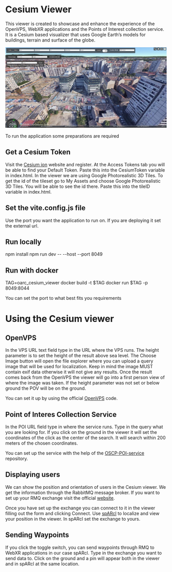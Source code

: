 # Cesium Viewer

This viewer is created to showcase and enhance the experience of the OpenVPS, WebXR applications and the Points of Interest collection service. It is a Cesium based visualizer that uses Google Earth’s models for buildings, terrain and surface of the globe.

![Initial screen](./docs/initial.jpg)

To run the application some preparations are required

## Get a Cesium Token

Visit the [Cesium ion](https://ion.cesium.com/signin/) website and register. At the Access Tokens tab you will be able to find your Default Token. Paste this into the CesiumToken variable in index.html. In the viewer we are using Google Photorealistic 3D Tiles. To get the id of the tileset go to My Assets and choose Google Photorealistic 3D Tiles. You will be able to see the id there. Paste this into the tileID variable in index.html.


## Set the vite.config.js file

Use the port you want the application to run on. If you are deploying it set the external url.

## Run locally

npm install
npm run dev --  --host --port 8049

## Run with docker

TAG=oarc_cesium_viewer
docker build -t $TAG
docker run $TAG -p 8049:8044

You can set the port to what best fits you requirements

# Using the Cesium viewer

## OpenVPS

In the VPS URL text field type in the URL where the VPS runs. The height parameter is to set the height of the result above sea level. The Choose Image button will open the file explorer where you can upload a query image that will be used for localization. Keep in mind the image MUST contain exif data otherwise it will not give any results. Once the result comes back from the OpenVPS the viewer will go into a first person view of where the image was taken. If the height parameter was not set or below ground the POV will be on the ground.

You can set it up by using the official [OpenVPS](https://github.com/OpenArCloud/openvps) code.

## Point of Interes Collection Service

In the POI URL field type in where the service runs. Type in the query what you are looking for. If you click on the ground in the viewer it will set the coordinates of the click as the center of the search. It will search within 200 meters of the chosen coordinates.

You can set up the service with the help of the [OSCP-POI-service](https://github.com/OpenArCloud/oscp-poi-service) repository.

## Displaying users

We can show the position and orientation of users in the Cesium viewer. We get the information through the RabbitMQ message broker. If you want to set up your RMQ exchange visit the official [website](https://www.rabbitmq.com/). 

Once you have set up the exchange you can connect to it in the viewer filling out the form and clicking Connect.
Use [spARcl](https://github.com/OpenArCloud/sparcl) to localize and view your position in the viewer. In spARcl set the exchange to yours.

## Sending Waypoints
If you click the toggle switch, you can send waypoints through RMQ to WebXR applications in our case spARcl. Type in the exchange you want to send data to. Click on the ground and a pin will appear both in the viewer and in spARcl at the same location.

